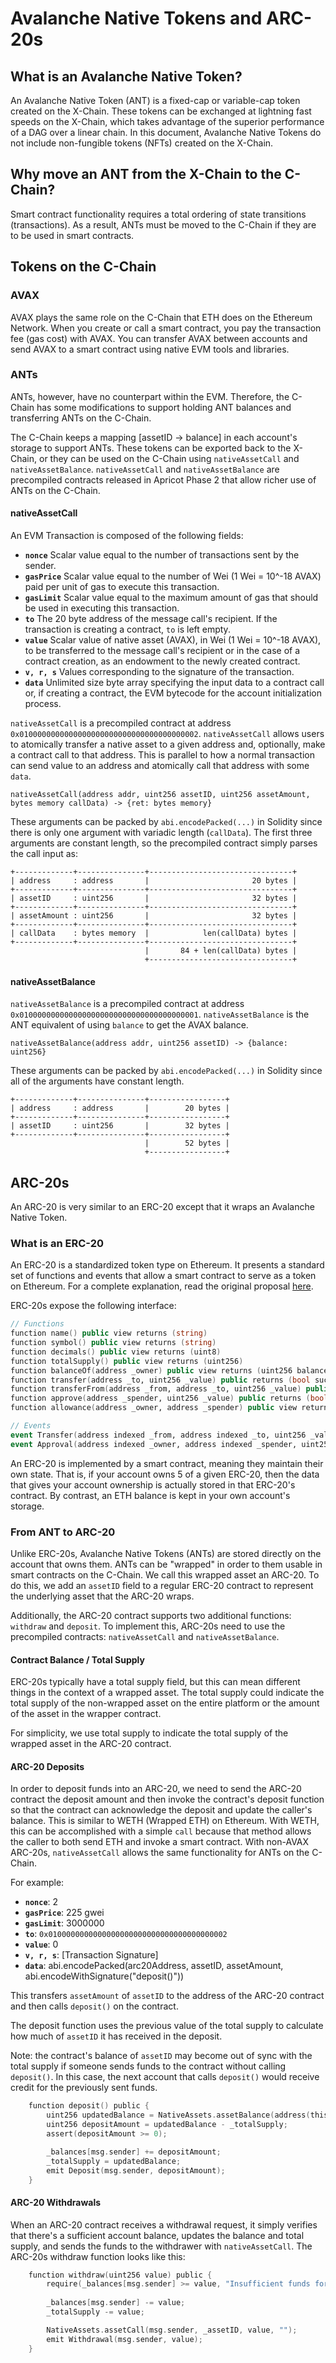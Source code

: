 # Avalanche Native Tokens and ARC-20s

## What is an Avalanche Native Token?

An Avalanche Native Token (ANT) is a fixed-cap or variable-cap token created on the X-Chain. These tokens can be exchanged at lightning fast speeds on the X-Chain, which takes advantage of the superior performance of a DAG over a linear chain. In this document, Avalanche Native Tokens do not include non-fungible tokens (NFTs) created on the X-Chain. 

## Why move an ANT from the X-Chain to the C-Chain?

Smart contract functionality requires a total ordering of state transitions (transactions). As a result, ANTs must be moved to the C-Chain if they are to be used in smart contracts.

## Tokens on the C-Chain

### AVAX

AVAX plays the same role on the C-Chain that ETH does on the Ethereum Network. When you create or call a smart contract, you pay the transaction fee (gas cost) with AVAX. You can transfer AVAX between accounts and send AVAX to a smart contract using native EVM tools and libraries.

### ANTs

ANTs, however, have no counterpart within the EVM. Therefore, the C-Chain has some modifications to support holding ANT balances and transferring ANTs on the C-Chain.

The C-Chain keeps a mapping [assetID -> balance] in each account's storage to support ANTs. These tokens can be exported back to the X-Chain, or they can be used on the C-Chain using `nativeAssetCall` and `nativeAssetBalance`. `nativeAssetCall` and `nativeAssetBalance` are precompiled contracts released in Apricot Phase 2 that allow richer use of ANTs on the C-Chain.

#### nativeAssetCall

An EVM Transaction is composed of the following fields:

* **`nonce`** Scalar value equal to the number of transactions sent by the sender.
* **`gasPrice`** Scalar value equal to the number of Wei (1 Wei = 10^-18 AVAX) paid per unit of gas to execute this transaction.
* **`gasLimit`** Scalar value equal to the maximum amount of gas that should be used in executing this transaction.
* **`to`** The 20 byte address of the message call's recipient. If the transaction is creating a contract, `to` is left empty.
* **`value`** Scalar value of native asset (AVAX), in Wei (1 Wei = 10^-18 AVAX), to be transferred to the message call's recipient or in the case of a contract creation, as an endowment to the newly created contract.
* **`v, r, s`** Values corresponding to the signature of the transaction.
* **`data`** Unlimited size byte array specifying the input data to a contract call or, if creating a contract, the EVM bytecode for the account initialization process.

`nativeAssetCall` is a precompiled contract at address `0x0100000000000000000000000000000000000002`. `nativeAssetCall` allows users to atomically transfer a native asset to a given address and, optionally, make a contract call to that address. This is parallel to how a normal transaction can send value to an address and atomically call that address with some `data`.

```text
nativeAssetCall(address addr, uint256 assetID, uint256 assetAmount, bytes memory callData) -> {ret: bytes memory}
```

These arguments can be packed by `abi.encodePacked(...)` in Solidity since there is only one argument with variadic length (`callData`). The first three arguments are constant length, so the precompiled contract simply parses the call input as:


```text
+-------------+---------------+--------------------------------+
| address     : address       |                       20 bytes |
+-------------+---------------+--------------------------------+
| assetID     : uint256       |                       32 bytes |
+-------------+---------------+--------------------------------+
| assetAmount : uint256       |                       32 bytes |
+-------------+---------------+--------------------------------+
| callData    : bytes memory  |            len(callData) bytes |
+-------------+---------------+--------------------------------+
                              |       84 + len(callData) bytes |
                              +--------------------------------+
```

#### nativeAssetBalance

`nativeAssetBalance` is a precompiled contract at address `0x0100000000000000000000000000000000000001`. `nativeAssetBalance` is the ANT equivalent of using `balance` to get the AVAX balance.

```text
nativeAssetBalance(address addr, uint256 assetID) -> {balance: uint256}
```

These arguments can be packed by `abi.encodePacked(...)` in Solidity since all of the arguments have constant length.

```text
+-------------+---------------+-----------------+
| address     : address       |        20 bytes |
+-------------+---------------+-----------------+
| assetID     : uint256       |        32 bytes |
+-------------+---------------+-----------------+
                              |        52 bytes |
                              +-----------------+
```

## ARC-20s

An ARC-20 is very similar to an ERC-20 except that it wraps an Avalanche Native Token.

### What is an ERC-20

An ERC-20 is a standardized token type on Ethereum. It presents a standard set of functions and events that allow a smart contract to serve as a token on Ethereum. For a complete explanation, read the original proposal [here](https://eips.ethereum.org/EIPS/eip-20).

ERC-20s expose the following interface:

```boo
// Functions
function name() public view returns (string)
function symbol() public view returns (string)
function decimals() public view returns (uint8)
function totalSupply() public view returns (uint256)
function balanceOf(address _owner) public view returns (uint256 balance)
function transfer(address _to, uint256 _value) public returns (bool success)
function transferFrom(address _from, address _to, uint256 _value) public returns (bool success)
function approve(address _spender, uint256 _value) public returns (bool success)
function allowance(address _owner, address _spender) public view returns (uint256 remaining)

// Events
event Transfer(address indexed _from, address indexed _to, uint256 _value)
event Approval(address indexed _owner, address indexed _spender, uint256 _value)
```

An ERC-20 is implemented by a smart contract, meaning they maintain their own state. That is, if your account owns 5 of a given ERC-20, then the data that gives your account ownership is actually stored in that ERC-20's contract. By contrast, an ETH balance is kept in your own account's storage.

### From ANT to ARC-20

Unlike ERC-20s, Avalanche Native Tokens (ANTs) are stored directly on the account that owns them. ANTs can be "wrapped" in order to them usable in smart contracts on the C-Chain. We call this wrapped asset an ARC-20. To do this, we add an `assetID` field to a regular ERC-20 contract to represent the underlying asset that the ARC-20 wraps.

Additionally, the ARC-20 contract supports two additional functions: `withdraw` and `deposit`. To implement this, ARC-20s need to use the precompiled contracts: `nativeAssetCall` and `nativeAssetBalance`.

#### Contract Balance / Total Supply

ERC-20s typically have a total supply field, but this can mean different things in the context of a wrapped asset. The total supply could indicate the total supply of the non-wrapped asset on the entire platform or the amount of the asset in the wrapper contract.

For simplicity, we use total supply to indicate the total supply of the wrapped asset in the ARC-20 contract.

#### ARC-20 Deposits

In order to deposit funds into an ARC-20, we need to send the ARC-20 contract the deposit amount and then invoke the contract's deposit function so that the contract can acknowledge the deposit and update the caller's balance. This is similar to WETH (Wrapped ETH) on Ethereum. With WETH, this can be accomplished with a simple `call` because that method allows the caller to both send ETH and invoke a smart contract. With non-AVAX ARC-20s, `nativeAssetCall` allows the same functionality for ANTs on the C-Chain.

For example:

* **`nonce`**: 2
* **`gasPrice`**: 225 gwei
* **`gasLimit`**: 3000000
* **`to`**: `0x0100000000000000000000000000000000000002`
* **`value`**: 0
* **`v, r, s`**: [Transaction Signature]
* **`data`**: abi.encodePacked(arc20Address, assetID, assetAmount, abi.encodeWithSignature("deposit()"))

This transfers `assetAmount` of `assetID` to the address of the ARC-20 contract and then calls `deposit()` on the contract.

The deposit function uses the previous value of the total supply to calculate how much of `assetID` it has received in the deposit.

Note: the contract's balance of `assetID` may become out of sync with the total supply if someone sends funds to the contract without calling `deposit()`. In this case, the next account that calls `deposit()` would receive credit for the previously sent funds.

```go
    function deposit() public {
        uint256 updatedBalance = NativeAssets.assetBalance(address(this), _assetID);
        uint256 depositAmount = updatedBalance - _totalSupply;
        assert(depositAmount >= 0);

        _balances[msg.sender] += depositAmount;
        _totalSupply = updatedBalance;
        emit Deposit(msg.sender, depositAmount);
    }
```

#### ARC-20 Withdrawals

When an ARC-20 contract receives a withdrawal request, it simply verifies that there's a sufficient account balance, updates the balance and total supply, and sends the funds to the withdrawer with `nativeAssetCall`. The ARC-20s withdraw function looks like this:

```go
    function withdraw(uint256 value) public {
        require(_balances[msg.sender] >= value, "Insufficient funds for withdrawal");
        
        _balances[msg.sender] -= value;
        _totalSupply -= value;

        NativeAssets.assetCall(msg.sender, _assetID, value, "");
        emit Withdrawal(msg.sender, value);
    }
```
